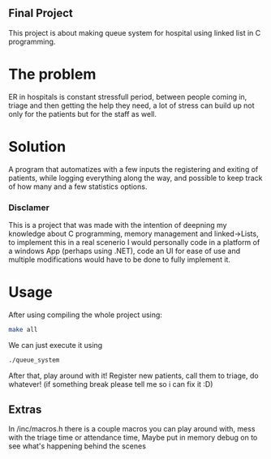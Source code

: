 ## Final Project
This project is about making queue system for hospital using linked list in C programming.

# The problem
ER in hospitals is constant stressfull period, between people coming in, triage and then getting the help they need, a lot of stress can build up not only for the patients but for the staff as well.

# Solution
A program that automatizes with a few inputs the registering and exiting of patients, while logging everything along the way, and possible to keep track of how many and a few statistics options.

### Disclamer
This is a project that was made with the intention of deepning my knowledge about C programming, memory management and linked->Lists, to implement this in a real scenerio I would personally code in a platform of a windows App (perhaps using .NET), code an UI for ease of use and multiple modifications would have to be done to fully implement it.

# Usage
After using compiling the whole project using:
```bash
make all
```
We can just execute it using
```bash
./queue_system
```
After that, play around with it! Register new patients, call them to triage, do whatever! (if something break please tell me so i can fix it :D)

## Extras
In /inc/macros.h there is a couple macros you can play around with, mess with the triage time or attendance time, Maybe put in memory debug on to see what's happening behind the scenes
